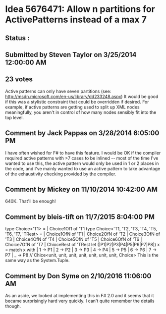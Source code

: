 # Idea 5676471: Allow n partitions for ActivePatterns instead of a max 7 #

## Status : 

## Submitted by Steven Taylor on 3/25/2014 12:00:00 AM

## 23 votes

Active patterns can only have seven partitions (see: http://msdn.microsoft.com/en-us/library/dd233248.aspx)
It would be good if this was a stylistic constraint that could be overridden if desired.
For example, if active patterns are getting used to split up XML nodes meaningfully, you aren't in control of how many nodes sensibly fit into the top level.


## Comment by Jack Pappas on 3/28/2014 6:05:00 PM

I have often wished for F# to have this feature. I would be OK if the compiler required active patterns with >7 cases to be inlined -- most of the time I've wanted to use this, the active pattern would only be used in 1 or 2 places in the code, and I've mainly wanted to use an active pattern to take advantage of the exhaustivity checking provided by the compiler.

## Comment by Mickey on 11/10/2014 10:42:00 AM

640K. That'll be enough!

## Comment by bleis-tift on 11/7/2015 8:04:00 PM

type Choice<'T1> =
| Choice1Of1 of 'T1
type Choice<'T1, 'T2, 'T3, 'T4, 'T5, 'T6, 'T7, 'TRest> =
| Choice1OfN of 'T1
| Choice2OfN of 'T2
| Choice3OfN of 'T3
| Choice4OfN of 'T4
| Choice5OfN of 'T5
| Choice6OfN of 'T6
| Choice7OfN of 'T7
| ChioceRest of 'TRest
let (|P1|P2|P3|P4|P5|P6|P7|P8|) x =
match x with
| 1 -> P1
| 2 -> P2
| 3 -> P3
| 4 -> P4
| 5 -> P5
| 6 -> P6
| 7 -> P7
| _ -> P8
// Chice<unit, unit, unit, unit, unit, unit, unit, Choice<unit>>
This is the same way as the System.Tuple.

## Comment by Don Syme on 2/10/2016 11:06:00 AM

As an aside, we looked at implementing this in F# 2.0 and it seems that it became surprisingly hard very quickly. I can't quite remember the details though.
